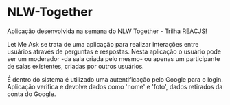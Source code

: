 # NLW-Together


Aplicação desenvolvida na semana do NLW Together - Trilha REACJS!

Let Me Ask se trata de uma aplicação para realizar interações entre usuários através de perguntas e respostas.
Nesta aplicação o usuário pode ser um moderador -da sala criada pelo mesmo- ou apenas um participante de salas existentes, criadas por outros usuários.

É dentro do sistema é utilizado uma autentificação pelo Google para o login. Aplicação verifica e devolve dados como 'nome' e 'foto', dados retirados da conta do Google.
